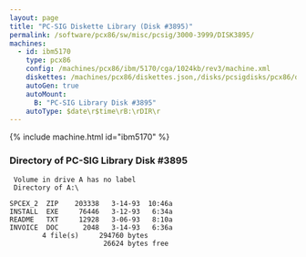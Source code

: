 ```yaml
---
layout: page
title: "PC-SIG Diskette Library (Disk #3895)"
permalink: /software/pcx86/sw/misc/pcsig/3000-3999/DISK3895/
machines:
  - id: ibm5170
    type: pcx86
    config: /machines/pcx86/ibm/5170/cga/1024kb/rev3/machine.xml
    diskettes: /machines/pcx86/diskettes.json,/disks/pcsigdisks/pcx86/diskettes.json
    autoGen: true
    autoMount:
      B: "PC-SIG Library Disk #3895"
    autoType: $date\r$time\rB:\rDIR\r
---
```


{% include machine.html id="ibm5170" %}

### Directory of PC-SIG Library Disk #3895

     Volume in drive A has no label
     Directory of A:\

    SPCEX_2  ZIP    203338   3-14-93  10:46a
    INSTALL  EXE     76446   3-12-93   6:34a
    README   TXT     12928   3-06-93   8:10a
    INVOICE  DOC      2048   3-14-93   6:36a
            4 file(s)     294760 bytes
                           26624 bytes free
